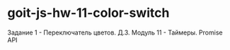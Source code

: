 # goit-js-hw-11-color-switch
Задание 1 - Переключатель цветов. Д.З. Модуль 11 - Таймеры. Promise API

